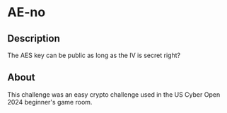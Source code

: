# AE-no
## Description
The AES key can be public as long as the IV is secret right?
## About
This challenge was an easy crypto challenge used in the US Cyber Open 2024 beginner's game room.
